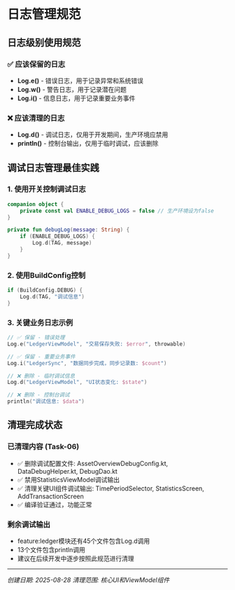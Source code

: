 # 日志管理规范

## 日志级别使用规范

### ✅ 应该保留的日志
- **Log.e()** - 错误日志，用于记录异常和系统错误
- **Log.w()** - 警告日志，用于记录潜在问题
- **Log.i()** - 信息日志，用于记录重要业务事件

### ❌ 应该清理的日志
- **Log.d()** - 调试日志，仅用于开发期间，生产环境应禁用
- **println()** - 控制台输出，仅用于临时调试，应该删除

## 调试日志管理最佳实践

### 1. 使用开关控制调试日志
```kotlin
companion object {
    private const val ENABLE_DEBUG_LOGS = false // 生产环境设为false
}

private fun debugLog(message: String) {
    if (ENABLE_DEBUG_LOGS) {
        Log.d(TAG, message)
    }
}
```

### 2. 使用BuildConfig控制
```kotlin
if (BuildConfig.DEBUG) {
    Log.d(TAG, "调试信息")
}
```

### 3. 关键业务日志示例
```kotlin
// ✅ 保留 - 错误处理
Log.e("LedgerViewModel", "交易保存失败: $error", throwable)

// ✅ 保留 - 重要业务事件
Log.i("LedgerSync", "数据同步完成，同步记录数: $count")

// ❌ 删除 - 临时调试信息
Log.d("LedgerViewModel", "UI状态变化: $state")

// ❌ 删除 - 控制台调试
println("调试信息: $data")
```

## 清理完成状态

### 已清理内容 (Task-06)
- ✅ 删除调试配置文件: AssetOverviewDebugConfig.kt, DataDebugHelper.kt, DebugDao.kt
- ✅ 禁用StatisticsViewModel调试输出
- ✅ 清理关键UI组件调试输出: TimePeriodSelector, StatisticsScreen, AddTransactionScreen
- ✅ 编译验证通过，功能正常

### 剩余调试输出
- feature:ledger模块还有45个文件包含Log.d调用
- 13个文件包含println调用
- 建议在后续开发中逐步按照此规范进行清理

---
*创建日期: 2025-08-28*
*清理范围: 核心UI和ViewModel组件*